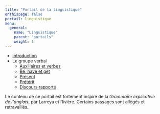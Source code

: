 ```yaml
---
title: "Portail de la linguistique"
onthispage: false
portail: linguistique
menu:
  general:
    name: "Linguistique"
    parent: "portails"
    weight: 1
---
```


- [Introduction](introduction)
- Le groupe verbal
  - [Auxiliaires et verbes](auxiliaires-et-verbes)
  - [Be, have et get](be-have-et-get)
  - [Présent](présent)
  - [Prétérit](prétérit)
  - [Discours rapporté](discours-rapporté)

Le contenu de ce portail est fortement inspiré de la *Grammaire explicative de l'anglais*, par Larreya et Rivière. Certains passages sont allégés et retravaillés.